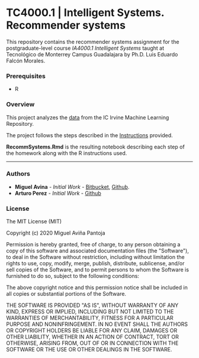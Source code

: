 # TC4000.1 | Intelligent Systems. Recommender systems

This repository contains the recommender systems assignment for the
postgraduate-level course *IA4000.1 Intelligent Systems* taught at Tecnológico
de Monterrey Campus Guadalajara by Ph.D. Luis Eduardo Falcón Morales.

### Prerequisites ###

* R

### Overview ###

This project analyzes the [data](https://archive.ics.uci.edu/ml/datasets/Restaurant+%26+consumer+data)
from the IC Irvine Machine Learning Repository.

The project follows the steps described in the [Instructions](https://github.com/miguelAvina1/Recoommender-Systems/blob/master/Instructions/Tarea_Sistemas_de_Recomendacion.pdf)
 provided.

 **RecommSystems.Rmd** is the resulting notebook describing each step of the
 homework along with the R instructions used.

* * *

### Authors ###

* **Miguel Avina** - *Initial Work* - [Bitbucket](https://bitbucket.org/miguel-esaul),
[Github](https://github.com/miguelAvina1).
* **Arturo Perez** - *Initial Work* - [Github](https://github.com/LAPD)

### License ###

The MIT License (MIT)

Copyright (c) 2020 Miguel Aviña Pantoja

Permission is hereby granted, free of charge, to any person obtaining a copy
of this software and associated documentation files (the "Software"), to deal
in the Software without restriction, including without limitation the rights
to use, copy, modify, merge, publish, distribute, sublicense, and/or sell
copies of the Software, and to permit persons to whom the Software is
furnished to do so, subject to the following conditions:

The above copyright notice and this permission notice shall be included in all
copies or substantial portions of the Software.

THE SOFTWARE IS PROVIDED "AS IS", WITHOUT WARRANTY OF ANY KIND, EXPRESS OR
IMPLIED, INCLUDING BUT NOT LIMITED TO THE WARRANTIES OF MERCHANTABILITY,
FITNESS FOR A PARTICULAR PURPOSE AND NONINFRINGEMENT. IN NO EVENT SHALL THE
AUTHORS OR COPYRIGHT HOLDERS BE LIABLE FOR ANY CLAIM, DAMAGES OR OTHER
LIABILITY, WHETHER IN AN ACTION OF CONTRACT, TORT OR OTHERWISE, ARISING FROM,
OUT OF OR IN CONNECTION WITH THE SOFTWARE OR THE USE OR OTHER DEALINGS IN THE
SOFTWARE.
